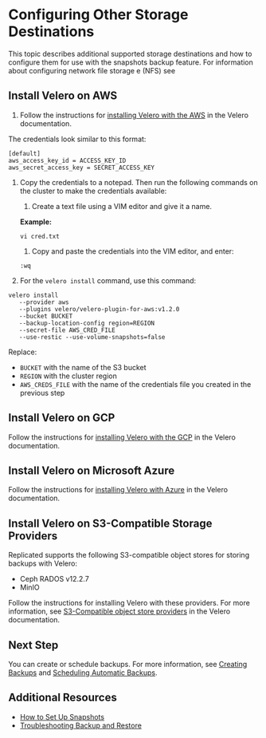 # Configuring Other Storage Destinations

This topic describes additional supported storage destinations and how to configure them for use with the snapshots backup feature. For information about configuring network file storage e (NFS) see

## Install Velero on AWS

1. Follow the instructions for [installing Velero with the AWS](https://github.com/vmware-tanzu/velero-plugin-for-aws#setup) in the Velero documentation.

  The credentials look similar to this format:

  ```
  [default]
  aws_access_key_id = ACCESS_KEY_ID
  aws_secret_access_key = SECRET_ACCESS_KEY
  ```

1. Copy the credentials to a notepad. Then run the following commands on the cluster to make the credentials available:

    1. Create a text file using a VIM editor and give it a name.

      **Example:**

      ```
      vi cred.txt
      ```

    1. Copy and paste the credentials into the VIM editor, and enter:

      ```
      :wq
      ```

1. For the `velero install` command, use this command:

  ```
  velero install
     --provider aws
     --plugins velero/velero-plugin-for-aws:v1.2.0
     --bucket BUCKET
     --backup-location-config region=REGION
     --secret-file AWS_CRED_FILE
     --use-restic --use-volume-snapshots=false
  ```
  Replace:

  - `BUCKET` with the name of the S3 bucket
  - `REGION` with the cluster region
  - `AWS_CREDS_FILE` with the name of the credentials file you created in the previous step


## Install Velero on GCP

Follow the instructions for [installing Velero with the GCP](https://github.com/vmware-tanzu/velero-plugin-for-gcp#setup) in the Velero documentation.


## Install Velero on Microsoft Azure

Follow the instructions for [installing Velero with Azure](https://github.com/vmware-tanzu/velero-plugin-for-microsoft-azure#setup) in the Velero documentation.



## Install Velero on S3-Compatible Storage Providers

Replicated supports the following S3-compatible object stores for storing backups with Velero:

- Ceph RADOS v12.2.7
- MinIO

Follow the instructions for installing Velero with these providers. For more information, see [S3-Compatible object store providers](https://velero.io/docs/v1.6/supported-providers/#s3-compatible-object-store-providers) in the Velero documentation.

## Next Step

You can create or schedule backups. For more information, see [Creating Backups](snapshots-creating) and [Scheduling Automatic Backups](snapshots-scheduling).

## Additional Resources

* [How to Set Up Snapshots](snapshots-understanding)
* [Troubleshooting Backup and Restore](snapshots-troubleshooting-backup-restore)
